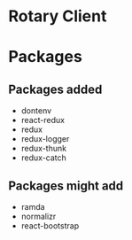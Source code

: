 # Rotary Client

# Packages
## Packages added
- dontenv
- react-redux
- redux
- redux-logger
- redux-thunk
- redux-catch

## Packages __might__ add
- ramda
- normalizr
- react-bootstrap
